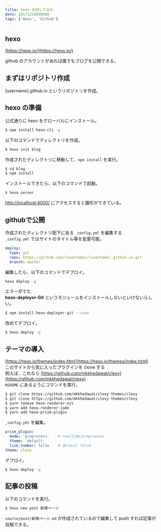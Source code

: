 ```yaml
---
title: hexo を試してみた
date: 20171219090000
tags: ['Hexo', 'Github']
---
```


## hexo
[https://hexo.io/](https://hexo.io/)

github のアカウントがあれば誰でもブログを公開できる。

## まずはリポジトリ作成
[username].github.io
というリポジトリを作成。

## hexo の準備
公式通りに
hexo をグローバルにインストール。

```bash
$ npm install hexo-cli -g
```

以下のコマンドでディレクトリを作成。

```bash
$ hexo init blog
```

作成されたディレクトリに移動して、`npm install` を実行。

```bash
$ cd blog
$ npm install
```

インストールできたら、以下のコマンドで起動。

```bash
$ hexo server
```

[http://localhost:4000/](http://localhost:4000/) にアクセスすると雛形ができている。

## githubで公開
作成されたディレクトリ配下にある `_config.yml` を編集する<br>
`_config.yml` ではサイトのタイトル等を変更可能。

```_config.yml
deploy:
  type: git
  repo: https://github.com/[username]/[username].github.io.git
  branch: master
```

編集したら、以下のコマンドでデプロイ。

```bash
hexo deploy -g
```

エラーがでた  
**hexo-deployer-Git** というモジュールをインストールしないといけないらしい。

```bash
$ npm install hexo-deployer-git --save
```

改めてデプロイ。

```bash
$ hexo deploy -g
```

## テーマの導入
[https://hexo.io/themes/index.html](https://hexo.io/themes/index.html)
<br>
このサイトから気に入ったプラグインを clone する
<br>
例えば、これなら
[https://github.com/mkkhedawat/clexy](https://github.com/mkkhedawat/clexy)
<br>
`README` にあるようにコマンドを実行。

```bash
$ git clone https://github.com/mkkhedawat/clexy themes/clexy
$ git clone https://github.com/mkkhedawat/clexy themes/clexy
$ yarn remove hexo-renderer-ejs
$ yarn add hexo-renderer-jade
$ yarn add hexo-prism-plugin
```

`_config.yml` を編集。

```_config.yml
prism_plugin:
  mode: 'preprocess'    # realtime/preprocess
  theme: 'default'
  line_number: false    # default false
theme: clexy
```

デプロイ。

```bash
$ hexo deploy -g
```

## 記事の投稿
以下のコマンドを実行。

```bash
$ hexo new post 新規ページ
```

`source/post/新規ページ.md` が作成されているので編集して push すれば記事が投稿できる。
